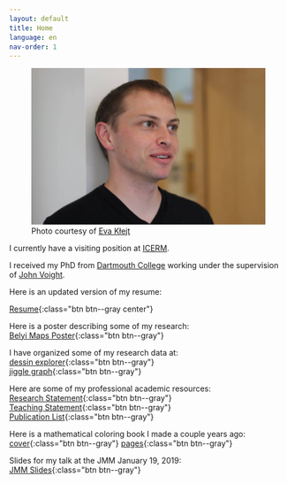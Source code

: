 ```yaml
---
layout: default
title: Home
language: en
nav-order: 1
---
```

<figure>
  <!--
  <img src="assets/acadia.jpg" class="center" style="max-width:100%;height:auto;">
  <figcaption>Around Mountain Loop, Acadia</figcaption>
  -->
  <!--
  <img src="assets/mont_blanc.jpg" class="center" style="max-width:100%;height:auto;">
  <figcaption>Col de Balme, CH/FR (September 2017)</figcaption>
  -->
  <img src="/assets/eva_picture.jpg" class="center" style="max-width:100%;height:auto;">
  <figcaption>
    Photo courtesy of
    <a href="http://evainfeld.net/">Eva Kłejt</a>
  </figcaption>
</figure>

I currently have a visiting position at
[ICERM](https://icerm.brown.edu/programs/sp-f19/).

I received my PhD from
[Dartmouth College](https://math.dartmouth.edu)
working under the supervision of
[John Voight](https://math.dartmouth.edu/~jvoight).

Here is an updated version of my resume:
<br>
<!-- [Resume](https://www.dropbox.com/s/cn1q5q8ft6cpt04/musty_resume.pdf?dl=0){:class="btn btn--gray center"} -->
[Resume](assets/MichaelMusty.pdf){:class="btn btn--gray center"}

Here is a poster describing some of my research:
<br>
[Belyi Maps Poster](assets/belyi_poster.pdf){:class="btn btn--gray"}

I have organized some of my research data at:
<br>
[dessin explorer](https://dessin-explorer.org){:class="btn btn--gray"}
<br>
[jiggle graph](https://math.dartmouth.edu/~mjmusty/32.html){:class="btn btn--gray"}

Here are some of my professional academic resources:
<br>
[Research Statement](https://www.dropbox.com/s/z79kwoodj1b7zjf/research.pdf?dl=0){:class="btn btn--gray"}
<br>
[Teaching Statement](https://www.dropbox.com/s/xk3tytbb89n03nz/teaching-statement.pdf?dl=0){:class="btn btn--gray"}
<br>
[Publication List](https://www.dropbox.com/s/h51dqlbnkjupb57/musty_publication_list.pdf?dl=0){:class="btn btn--gray"}

Here is a mathematical coloring book I made a couple years ago:
<br>
[cover](assets/cover.pdf){:class="btn btn--gray"}
[pages](assets/pages.pdf){:class="btn btn--gray"}

Slides for my talk at the JMM January 19, 2019:
<br>
[JMM Slides](https://www.dropbox.com/s/5fdidyq7qshn6s9/musty_jmm.pdf?dl=0){:class="btn btn--gray"}
